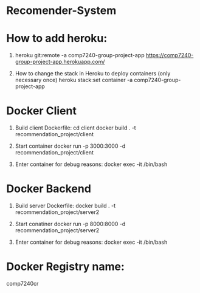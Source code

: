 # Recomender-System



# How to add heroku: 
1. heroku git:remote -a comp7240-group-project-app
https://comp7240-group-project-app.herokuapp.com/ 

2. How to change the stack in Heroku to deploy containers (only necessary once)
heroku stack:set container -a comp7240-group-project-app  

# Docker Client
1. Build client Dockerfile: 
cd client 
docker build . -t recommendation_project/client

2. Start container 
docker run -p 3000:3000 -d recommendation_project/client
     
3. Enter container for debug reasons: 
docker exec -it <container id> /bin/bash




# Docker Backend
1. Build server Dockerfile: 
docker build . -t recommendation_project/server2


2. Start conatiner
docker run -p 8000:8000 -d recommendation_project/server2

3. Enter container for debug reasons: 
docker exec -it <container id> /bin/bash



# Docker Registry name: 
comp7240cr 
